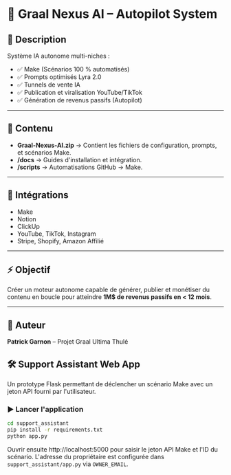 # 🤖 Graal Nexus AI – Autopilot System

## 🚀 Description
Système IA autonome multi-niches :
- ✅ Make (Scénarios 100 % automatisés)
- ✅ Prompts optimisés Lyra 2.0
- ✅ Tunnels de vente IA
- ✅ Publication et viralisation YouTube/TikTok
- ✅ Génération de revenus passifs (Autopilot)

---

## 📂 Contenu
- **Graal-Nexus-AI.zip** → Contient les fichiers de configuration, prompts, et scénarios Make.
- **/docs** → Guides d'installation et intégration.
- **/scripts** → Automatisations GitHub → Make.

---

## 🔗 Intégrations
- Make
- Notion
- ClickUp
- YouTube, TikTok, Instagram
- Stripe, Shopify, Amazon Affilié

---

## ⚡ Objectif
Créer un moteur autonome capable de générer, publier et monétiser du contenu en boucle pour atteindre **1M$ de revenus passifs en < 12 mois**.

---

## 👤 Auteur
**Patrick Garnon** – Projet Graal Ultima Thulé

## 🛠 Support Assistant Web App
Un prototype Flask permettant de déclencher un scénario Make avec un jeton API fourni par l'utilisateur.

### ▶️ Lancer l'application
```bash
cd support_assistant
pip install -r requirements.txt
python app.py
```

Ouvrir ensuite http://localhost:5000 pour saisir le jeton API Make et l'ID du scénario.
L'adresse du propriétaire est configurée dans `support_assistant/app.py` via `OWNER_EMAIL`.
